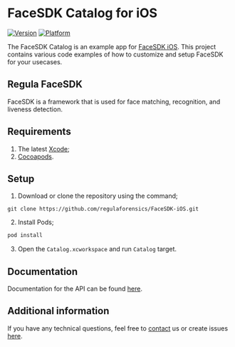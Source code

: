 # FaceSDK Catalog for iOS

[![Version](https://img.shields.io/cocoapods/v/FaceSDKBeta.svg?style=flat)](http://cocoapods.org/pods/FaceSDKBeta)
[![Platform](https://img.shields.io/cocoapods/p/FaceSDKBeta.svg?style=flat)](http://cocoapods.org/pods/FaceSDKBeta)

The FaceSDK Catalog is an example app for [FaceSDK iOS](https://docs.regulaforensics.com/ios-face). This project contains various code examples of how to customize and setup FaceSDK for your usecases.

## Regula FaceSDK
FaceSDK is a framework that is used for face matching, recognition, and liveness detection.

## Requirements
1. The latest [Xcode](https://developer.apple.com/xcode/download);
2. [Cocoapods](https://guides.cocoapods.org/using/getting-started.html).

## Setup
1. Download or clone the repository using the command;
```
git clone https://github.com/regulaforensics/FaceSDK-iOS.git
```
2. Install Pods;
```bash
pod install
```
3. Open the `Catalog.xcworkspace` and run `Catalog` target.

## Documentation
Documentation for the API can be found [here](https://docs.regulaforensics.com/ios-face).

## Additional information
If you have any technical questions, feel free to [contact](mailto:ios.support@regulaforensics.com) us or create issues [here](https://github.com/regulaforensics/FaceSDK-iOS/issues).
